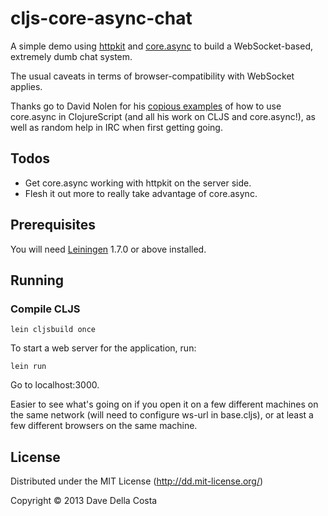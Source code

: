 # cljs-core-async-chat

A simple demo using [httpkit][1] and [core.async][2] to build a WebSocket-based, extremely dumb chat system.

The usual caveats in terms of browser-compatibility with WebSocket applies.

Thanks go to David Nolen for his [copious examples][3] of how to use core.async in ClojureScript (and all his work on CLJS and core.async!), as well as random help in IRC when first getting going.

## Todos

* Get core.async working with httpkit on the server side.
* Flesh it out more to really take advantage of core.async.

## Prerequisites

You will need [Leiningen][4] 1.7.0 or above installed.

## Running

### Compile CLJS

    lein cljsbuild once

To start a web server for the application, run:

    lein run

Go to localhost:3000.

Easier to see what's going on if you open it on a few different machines on the same network (will need to configure ws-url in base.cljs), or at least a few different browsers on the same machine.

## License

Distributed under the MIT License (http://dd.mit-license.org/)

Copyright © 2013 Dave Della Costa

[1]: http://http-kit.org/index.html
[2]: https://github.com/clojure/core.async
[3]: https://github.com/swannodette/async-tests
[4]: https://github.com/technomancy/leiningen
